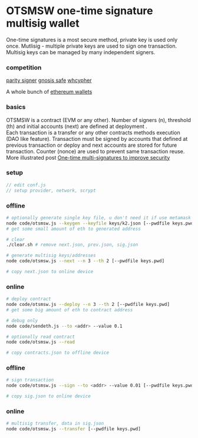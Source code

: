 # OTSMSW one-time signature multisig wallet
One-time signatures is a most secure method, private key is used only once. Mutlisig - multiple private keys are used to sign one transaction. Multisig keys can be managed by many independent signers.

### competition
[parity signer](https://www.parity.io/technologies/signer/)
[gnosis safe](https://gnosis-safe.io/)
[whcypher](https://www.whalesheaven.com/whcypher)

A whole bunch of [ethereum wallets](https://ethereum.org/nl/wallets/find-wallet/)

### basics
OTSMSW is a contract (EVM or any other). Number of signers (n), threshold (th) and initial accounts (next) are defined at deployment .  
Each transaction is a transfer or any other contracts methods execution (DAO like feature). Transaction must be signed by accounts that defined at previous transaction or deploy and next accounts are stored for future transaction. Counter (nonce) are used to prevent same transaction reuse.
More illustrated post [One-time multi-signatures to improve security](https://medium.com/p/7b8ff6cd3878)


### setup
```js
// edit conf.js
// setup provider, network, scrypt
```
### offline
```bash
# optionally generate single key file, u don't need it if use metamask or similar
node code/otsmsw.js --keygen --keyfile keys/k2.json [--pwdfile keys.pwd]
# get some small amount of eth to generated address

# clear 
./clear.sh # remove next.json, prev.json, sig.json

# generate multisig keys/addresses
node code/otsmsw.js --next --n 3 --th 2 [--pwdfile keys.pwd]

# copy next.json to online device
```

### online
```bash
# deploy contract
node code/otsmsw.js --deploy --n 3 --th 2 [--pwdfile keys.pwd]
# get some big amount of eth to contract address

# debug only
node code/sendeth.js --to <addr> --value 0.1

# optionally read contract
node code/otsmsw.js --read

# copy contracts.json to offline device
```

### offline
```bash
# sign transaction
node code/otsmsw.js --sign --to <addr> --value 0.01 [--pwdfile keys.pwd]

# copy sig.json to online device
```

### online
```bash
# multisig transfer, data in sig.json
node code/otsmsw.js --transfer [--pwdfile keys.pwd]
```